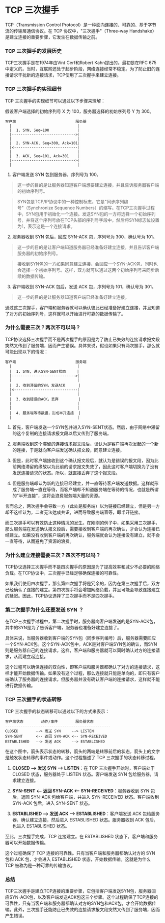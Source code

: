 # TCP 三次握手

TCP（Transmission Control Protocol）是一种面向连接的、可靠的、基于字节流的传输层通信协议。在 TCP 协议中，"三次握手"（Three-way Handshake）是建立连接的重要步骤，它发生在数据传输之前。 

### TCP 三次握手的发展历史

TCP三次握手是在1974年由Vint Cerf和Robert Kahn提出的，最初是在RFC 675中定义的。当时，互联网还处于起步阶段，网络连接经常不稳定。为了防止旧的连接请求干扰新的连接请求，TCP使用了三次握手来建立连接。

### TCP 三次握手的实现细节

TCP 三次握手的实现细节可以通过以下步骤来理解：

假设客户端选择的初始序列号 X 为 100，服务器选择的初始序列号 Y 为 300。

```
客户端                           服务器
  |                              |
  |  1. SYN, Seq=100             |
  |----------------------------->|
  |                              |
  |  2. SYN-ACK, Seq=300, Ack=101|
  |<-----------------------------|
  |                              |
  |  3. ACK, Seq=101, Ack=301    |
  |----------------------------->|
  |                              |
```

1. 客户端发送 SYN 包到服务器，序列号为 100。

> 这一步的目的是让服务器知道客户端想要建立连接，并且告诉服务器客户端的初始序列号。

> SYN包是TCP/IP协议中的一种控制标志，它是"同步序列编号"（Synchronize Sequence Numbers）的缩写。在TCP三次握手过程中，SYN包用于初始化一个连接。发送SYN包的一方将选择一个初始序列号，并将这个序列号放在TCP头部的序列号字段中，然后将SYN标志位设置为1，表示这是一个连接请求。

2. 服务器收到 SYN 包后，回应 SYN-ACK 包，序列号为 300，确认号为 101。

> 这一步的目的是让客户端知道服务器已经准备好建立连接，并且告诉客户端服务器的初始序列号。

> 接收到SYN包的一方如果同意建立连接，会回应一个SYN-ACK包，同时也会选择一个初始序列号。这样，双方就可以通过这两个初始序列号来同步后续的数据传输。

3. 客户端收到 SYN-ACK 包后，发送 ACK 包，序列号为 101，确认号为 301。

> 这一步的目的是让服务器知道客户端已经准备好建立连接。

通过这三次握手，客户端和服务器就可以确认彼此已经准备好建立连接，并且知道了对方的初始序列号，这样就可以开始进行可靠的数据传输了。

### 为什么需要三次？两次不可以吗？

TCP协议选择三次握手而不是两次握手的原因是为了防止已失效的连接请求报文段突然又传到了服务端，因而产生错误。具体来说，假设如果只有两次握手，那么就可能出现以下的情况：

```
客户端                           服务端
  |                              |
  |  1. SYN, 进入SYN-SENT状态     |
  |----------------------------->|
  |                              |
  |  2. 收到滞留的SYN，发送ACK      |
  |<-----------------------------|
  |                              |
  |  3. 收到错误的ACK，丢弃         |
  |                              |
  |                              |
  |  4. 服务端等待数据，形成半开连接  |
  |                              |
```

1. 首先，客户端发送一个SYN包并进入SYN-SENT状态。然后，由于网络中滞留的这个复制的连接请求报文段以后又传到了服务端。

2. 服务端收到这个滞留的连接请求报文段后，误认为是客户端再次发起的一个新的连接，于是就向客户端发送确认报文段，同意建立连接。

3. 但是，此时客户端接收到这个确认报文段后，就认为是错误的报文段，因为此前网络滞留的缘故以为此前的请求报文失效了，因此这时客户端切换为了没有发送连接请求的状态。所以，就直接丢弃了这个报文段。

4. 但是服务端却认为新的连接已经建立，并一直等待客户端发送数据。这样就形成了服务端一直在等待，而客户端却不知道服务端在等待的情况，也就是所谓的"半开连接"，这将会浪费服务端大量的资源。

言而总之，两次握手会导致一方（此处是服务端）以为链接已经建立，但是另一方却不这样认为，二者无法达成共识，进而导致服务端盲等，即半开链接。

而三次握手可以有效防止这种情况的发生。在刚刚的例子中，如果采用三次握手，那么服务端在发送确认报文段后，需要接收到客户端的再次确认，才会认为连接已经建立。如果没有收到客户端的再次确认，服务端就会认为连接没有建立，就不会一直等待，从而避免了资源的浪费。

### 为什么建立连接需要三次？四次不可以吗？

TCP协议选择三次握手而不是四次握手的原因是为了提高效率和减少不必要的网络负载。在TCP协议中，三次握手已经足够确保连接的可靠性。

如果我们使用四次握手，那么第四次握手将是冗余的，因为在第三次握手后，双方已经确认了连接的建立。第四次握手将会增加网络负载，并且可能会导致连接建立的延迟。因此，TCP协议选择了三次握手而不是四次握手。

### 第二次握手为什么还要发送 SYN ？

在TCP三次握手过程中，第二次握手时，服务器向客户端发送的是SYN-ACK包，其中的SYN是为了告诉客户端，服务器也准备好建立连接了。

具体来说，当服务器收到客户端的SYN包（同步序列编号）后，服务器需要回应一个SYN-ACK包。这个SYN-ACK包中，ACK是对客户端SYN包的确认，而SYN则是服务器自己的连接请求。这样，客户端和服务器就可以同时确认对方的连接请求，从而建立起连接。

这个过程可以确保连接的双向性，即客户端和服务器都确认了对方的连接请求，这样才能开始数据传输。如果没有这个过程，那么连接就只能是单向的，即只有客户端确认了服务器的连接请求，但服务器并没有确认客户端的连接请求，这样就不能进行数据传输。

### TCP 三次握手的状态转移

TCP 三次握手的状态转移可以通过以下的方式来表示：

```
客户端状态        动作/事件        服务器状态
------------------------------------------------
CLOSED        --> 发送 SYN     --> LISTEN
SYN-SENT      <-- 返回 SYN-ACK <-- SYN-RECEIVED
ESTABLISHED   --> 发送 ACK     --> ESTABLISHED
```

在这个图中，箭头表示状态的转移，箭头的两端是转移前后的状态，箭头上的文字是触发状态转移的事件或动作。这个过程描述了 TCP 三次握手的状态转移过程。

1. **CLOSED --> 发送 SYN --> LISTEN**：在 TCP 三次握手开始时，客户端处于 CLOSED 状态，服务器处于 LISTEN 状态。客户端发送 SYN 包给服务器，请求建立连接。

2. **SYN-SENT <-- 返回 SYN-ACK <-- SYN-RECEIVED**：服务器收到 SYN 包后，返回 SYN-ACK 包给客户端，并进入 SYN-RECEIVED 状态。客户端收到 SYN-ACK 包后，进入 SYN-SENT 状态。

3. **ESTABLISHED --> 发送 ACK --> ESTABLISHED**：客户端发送 ACK 包给服务器，确认建立连接，然后进入 ESTABLISHED 状态。服务器收到 ACK 包后，也进入 ESTABLISHED 状态。

至此，三次握手完成，TCP 连接建立。在 ESTABLISHED 状态下，客户端和服务器可以开始数据传输。

这个过程确保了 TCP 连接的可靠性。只有当客户端和服务器都确认对方的 SYN 包和 ACK 包，才会进入 ESTABLISHED 状态，开始数据传输。这就是为什么 TCP 被称为是一种可靠的传输协议。

### 总结

TCP三次握手是建立TCP连接的重要步骤，它包括客户端发送SYN包，服务器回应SYN-ACK包，以及客户端发送ACK包这三个步骤。这个过程确保了TCP连接的可靠性，只有当客户端和服务器都确认对方的SYN包和ACK包，才会开始数据传输。此外，三次握手还能防止已失效的连接请求报文段突然又传到了服务端，因而产生错误。

